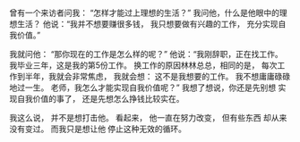 ###
曾有一个来访者问我：
“怎样才能过上理想的生活？”
我问他，什么是他眼中的理想生活？
他说：“我并不想要赚很多钱，
我只想要做有兴趣的工作，
充分实现自我价值。”

我就问他：
“那你现在的工作是怎么样的呢？”
他说：“我刚辞职，正在找工作。
我毕业三年，这是我的第5份工作。
换工作的原因林林总总，相同的是，
每次工作到半年，我就会非常焦虑，
我就会想：
这不是我想要的工作。
我不想庸庸碌碌地过一生。
老师，我怎么才能实现自我价值呢？”
我想了想说，你还是先别想
实现自我价值的事了，
还是先想怎么挣钱比较实在。

我这么说，
并不是想打击他。
看起来，
他一直在努力改变，
但有些东西
却从来没有变过。
而我只是想让他
停止这种无效的循环。
